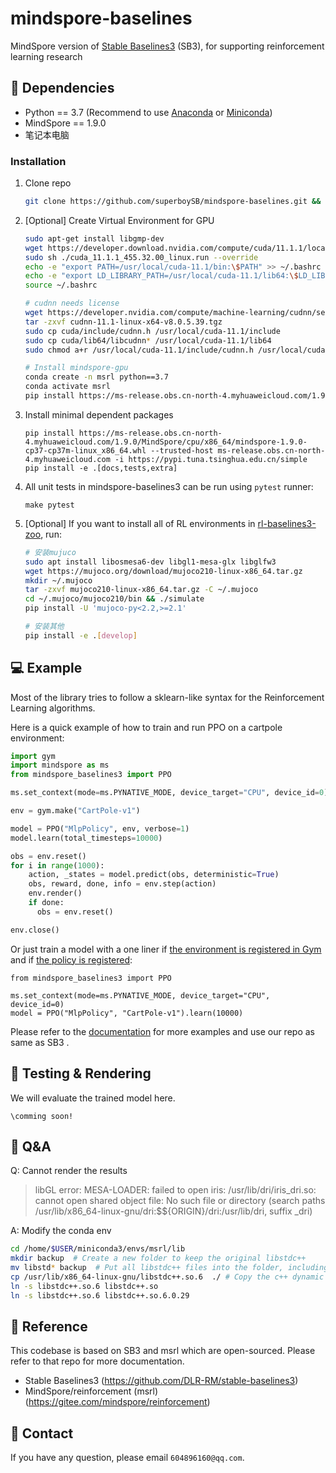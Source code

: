 # mindspore-baselines

MindSpore version of [Stable Baselines3](https://github.com/DLR-RM/stable-baselines3) (SB3), for supporting reinforcement learning research

## :wrench: Dependencies
- Python == 3.7 (Recommend to use [Anaconda](https://www.anaconda.com/download/#linux) or [Miniconda](https://docs.conda.io/en/latest/miniconda.html))
- MindSpore == 1.9.0
- 笔记本电脑
### Installation
1. Clone repo
    ```bash
    git clone https://github.com/superboySB/mindspore-baselines.git && cd mindspore-baselines
    ```

2. [Optional] Create Virtual Environment for GPU

   ```sh
   sudo apt-get install libgmp-dev
   wget https://developer.download.nvidia.com/compute/cuda/11.1.1/local_installers/cuda_11.1.1_455.32.00_linux.run
   sudo sh ./cuda_11.1.1_455.32.00_linux.run --override
   echo -e "export PATH=/usr/local/cuda-11.1/bin:\$PATH" >> ~/.bashrc
   echo -e "export LD_LIBRARY_PATH=/usr/local/cuda-11.1/lib64:\$LD_LIBRARY_PATH" >> ~/.bashrc
   source ~/.bashrc
   
   # cudnn needs license
   wget https://developer.nvidia.com/compute/machine-learning/cudnn/secure/8.0.5/11.1_20201106/cudnn-11.1-linux-x64-v8.0.5.39.tgz
   tar -zxvf cudnn-11.1-linux-x64-v8.0.5.39.tgz
   sudo cp cuda/include/cudnn.h /usr/local/cuda-11.1/include
   sudo cp cuda/lib64/libcudnn* /usr/local/cuda-11.1/lib64
   sudo chmod a+r /usr/local/cuda-11.1/include/cudnn.h /usr/local/cuda-11.1/lib64/libcudnn*
   
   # Install mindspore-gpu
   conda create -n msrl python==3.7
   conda activate msrl
   pip install https://ms-release.obs.cn-north-4.myhuaweicloud.com/1.9.0/MindSpore/gpu/x86_64/cuda-11.1/mindspore_gpu-1.9.0-cp37-cp37m-linux_x86_64.whl --trusted-host ms-release.obs.cn-north-4.myhuaweicloud.com -i https://pypi.tuna.tsinghua.edu.cn/simple
   ```
   
3. Install minimal dependent packages
    ```shell
    pip install https://ms-release.obs.cn-north-4.myhuaweicloud.com/1.9.0/MindSpore/cpu/x86_64/mindspore-1.9.0-cp37-cp37m-linux_x86_64.whl --trusted-host ms-release.obs.cn-north-4.myhuaweicloud.com -i https://pypi.tuna.tsinghua.edu.cn/simple
    pip install -e .[docs,tests,extra]
    ```
    
4. All unit tests in mindspore-baselines3 can be run using `pytest` runner:

    ```
    make pytest
    ```

5. [Optional] If you want to install all of RL environments in [rl-baselines3-zoo](https://github.com/DLR-RM/rl-baselines3-zoo), run:
    ```sh
    # 安装mujuco
    sudo apt install libosmesa6-dev libgl1-mesa-glx libglfw3
    wget https://mujoco.org/download/mujoco210-linux-x86_64.tar.gz
    mkdir ~/.mujoco
    tar -zxvf mujoco210-linux-x86_64.tar.gz -C ~/.mujoco
    cd ~/.mujoco/mujoco210/bin && ./simulate
    pip install -U 'mujoco-py<2.2,>=2.1'
	
	# 安装其他
	pip install -e .[develop]
	```

## :computer: Example

Most of the library tries to follow a sklearn-like syntax for the Reinforcement Learning algorithms.

Here is a quick example of how to train and run PPO on a cartpole environment:

```python
import gym
import mindspore as ms
from mindspore_baselines3 import PPO

ms.set_context(mode=ms.PYNATIVE_MODE, device_target="CPU", device_id=0)

env = gym.make("CartPole-v1")

model = PPO("MlpPolicy", env, verbose=1)
model.learn(total_timesteps=10000)

obs = env.reset()
for i in range(1000):
    action, _states = model.predict(obs, deterministic=True)
    obs, reward, done, info = env.step(action)
    env.render()
    if done:
      obs = env.reset()

env.close()
```

Or just train a model with a one liner if [the environment is registered in Gym](https://github.com/openai/gym/wiki/Environments) and if [the policy is registered](https://stable-baselines3.readthedocs.io/en/master/guide/custom_policy.html):

```
from mindspore_baselines3 import PPO

ms.set_context(mode=ms.PYNATIVE_MODE, device_target="CPU", device_id=0)
model = PPO("MlpPolicy", "CartPole-v1").learn(10000)
```

Please refer to the [documentation](https://stable-baselines3.readthedocs.io/) for more examples and use our repo as same as SB3 .


## :checkered_flag: Testing & Rendering
We will evaluate the trained model here.
```
\comming soon!
```

## :page_facing_up: Q&A
Q: Cannot render the results
> libGL error: MESA-LOADER: failed to open iris: /usr/lib/dri/iris_dri.so: cannot open shared object file: No such file or directory (search paths /usr/lib/x86_64-linux-gnu/dri:\$${ORIGIN}/dri:/usr/lib/dri, suffix _dri)

A: Modify the conda env

```sh
cd /home/$USER/miniconda3/envs/msrl/lib
mkdir backup  # Create a new folder to keep the original libstdc++
mv libstd* backup  # Put all libstdc++ files into the folder, including soft links
cp /usr/lib/x86_64-linux-gnu/libstdc++.so.6  ./ # Copy the c++ dynamic link library of the system here
ln -s libstdc++.so.6 libstdc++.so
ln -s libstdc++.so.6 libstdc++.so.6.0.29
```

## :clap: Reference
This codebase is based on SB3 and msrl which are open-sourced. Please refer to that repo for more documentation.
- Stable Baselines3 (https://github.com/DLR-RM/stable-baselines3)
- MindSpore/reinforcement (msrl) (https://gitee.com/mindspore/reinforcement)

## :e-mail: Contact
If you have any question, please email `604896160@qq.com`.

​	
